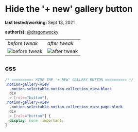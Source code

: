 # Hide the '+ new' gallery button


**last tested/working:** Sept 13, 2021

**author(s):** [@dragonwocky](https://github.com/dragonwocky)

<table border="0">
 <tr>
    <td><i>before tweak</i></td>
    <td><i>after tweak</i></td>
 </tr>
 <tr>
    <td><img alt="before tweak" src="https://i.imgur.com/qfll0sL.png"></td>
    <td><img alt="after tweak" src="https://i.imgur.com/WGIFyAO.png"></td>
 </tr>
</table>

## css

```css
/* ========== HIDE THE '+ NEW' GALLERY BUTTON ========== */
.notion-gallery-view
  .notion-selectable.notion-collection_view-block
  div
  > [role="button"],
.notion-gallery-view
  .notion-selectable.notion-collection_view_page-block
  div
  > [role="button"] {
  display: none !important;
}
```
